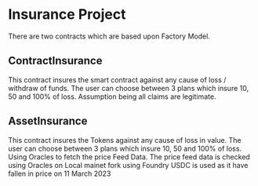 # Insurance Project

There are two contracts which are based upon Factory Model.

## ContractInsurance

This contract insures the smart contract against any cause of loss / withdraw of funds.
The user can choose between 3 plans which insure 10, 50 and 100% of loss.
Assumption being all claims are legitimate.

## AssetInsurance

This contract insures the Tokens against any cause of loss in value.
The user can choose between 3 plans which insure 10, 50 and 100% of loss.
Using Oracles to fetch the price Feed Data.
The price feed data is checked using Oracles on Local mainet fork using Foundry
USDC is used as it have fallen in price on 11 March 2023
